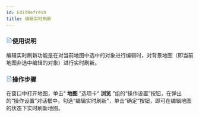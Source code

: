 ```yaml
---
id: EditRefresh
title: 编辑实时刷新
---
```

### ![](../../img/read.gif)使用说明

编辑实时刷新功能是在对当前地图中选中的对象进行编辑时，对背景地图（即当前地图非选中编辑的对象）进行实时刷新。

### ![](../../img/read.gif)操作步骤

在窗口中打开地图，单击“ **地图** ”选项卡“ **浏览**
”组的“操作设置”按钮，在弹出的“操作设置”对话框中，勾选“编辑实时刷新”，单击“确定”按钮，即可在编辑地图的状态下实时刷新地图。


